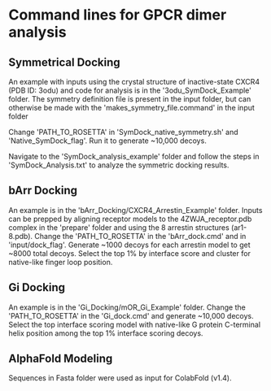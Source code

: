 # Command lines for GPCR dimer analysis


## Symmetrical Docking
An example with inputs using the crystal structure of inactive-state CXCR4 (PDB ID: 3odu) and code for analysis is in the '3odu_SymDock_Example' folder. The symmetry definition file is present in the input folder, but can otherwise be made with the 'makes_symmetry_file.command' in the input folder

Change 'PATH_TO_ROSETTA' in 'SymDock_native_symmetry.sh' and 'Native_SymDock_flag'. Run it to generate ~10,000 decoys.

Navigate to the 'SymDock_analysis_example' folder and follow the steps in 'SymDock_Analysis.txt' to analyze the symmetric docking results.


## bArr Docking
An example is in the 'bArr_Docking/CXCR4_Arrestin_Example' folder. Inputs can be prepped by aligning receptor models to the 4ZWJA_receptor.pdb complex in the 'prepare' folder and using the 8 arrestin structures (ar1-8.pdb). Change the 'PATH_TO_ROSETTA' in the 'bArr_dock.cmd' and in 'input/dock_flag'. Generate ~1000 decoys for each arrestin model to get ~8000 total decoys. Select the top 1% by interface score and cluster for native-like finger loop position.

## Gi Docking
An example is in the 'Gi_Docking/mOR_Gi_Example' folder. Change the 'PATH_TO_ROSETTA' in the 'Gi_dock.cmd' and generate ~10,000 decoys. Select the top interface scoring model with native-like G protein C-terminal helix position among the top 1% interface scoring decoys.

## AlphaFold Modeling

Sequences in Fasta folder were used as input for ColabFold (v1.4).
